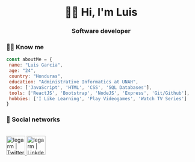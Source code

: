 <h1 align="center">👋🏻 Hi, I'm Luis</h1>
<h3 align="center">Software developer</h3>

<h3 align="start">🐱‍🏍 Know me</h3>

 ```js
const aboutMe = {
  name: "Luis Garcia",
  age: "24",
  country: "Honduras",
  education: "Administrative Informatics at UNAH",
  code: ['JavaScript', 'HTML', 'CSS', 'SQL Databases'],
  tools: ['ReactJS', 'Bootstrap', 'NodeJS', 'Express', 'Git/Github'],
  hobbies: ['I Like Learning', 'Play Videogames', 'Watch TV Series']
}
 ```
 
 <h3 align="start">💬 Social networks</h3>
 <p align="start">
<br/>
<a href="https://twitter.com/legarciam_">
  <img alt="legarm | Twitter" width="50px" src="https://user-images.githubusercontent.com/43545812/144034996-602b144a-16e1-41cc-99e7-c6040b20dcaf.png"/>
</a>
<a href="https://linkedin.com/in/legarm">
  <img alt="legarm | LinkdeIN" width="50px" src="https://user-images.githubusercontent.com/43545812/144035037-0f415fc7-9f96-4517-a370-ccc6e78a714b.png" />
</a>
</p>
